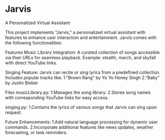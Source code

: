 # Jarvis
A Personalized Virtual Assistant

This project implements "Jarvis," a personalized virtual assistant with features to enhance user interaction and entertainment. Jarvis comes with the following functionalities:

Features
Music Library Integration:
A curated collection of songs accessible via their URLs for seamless playback.
Example: stealth, march, and skyfall with direct YouTube links.

Singing Feature:
Jarvis can recite or sing lyrics from a predefined collection.
Includes popular tracks like:
1."Brown Rang" by Yo Yo Honey Singh
2."Baby" by Justin Bieber

Files
musicLibrary.py:
1.Manages the song library.
2.Stores song names with corresponding YouTube links for easy access.

singing.py:
1.Contains the lyrics of various songs that Jarvis can sing upon request.

Future Enhancements:
1.Add natural language processing for dynamic user commands.
2.Incorporate additional features like news updates, weather forecasting, or task reminders.
